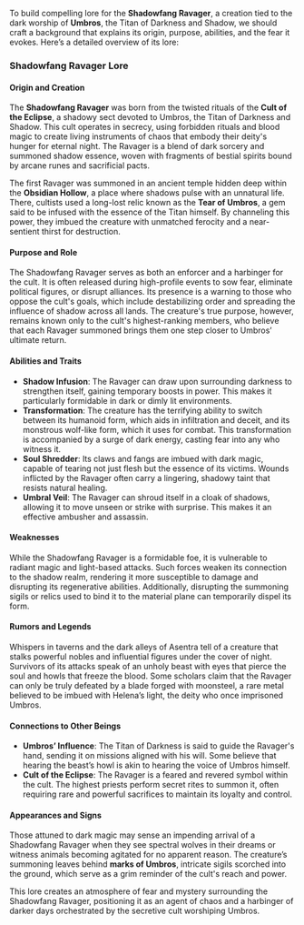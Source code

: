 To build compelling lore for the **Shadowfang Ravager**, a creation tied to the dark worship of **Umbros**, the Titan of Darkness and Shadow, we should craft a background that explains its origin, purpose, abilities, and the fear it evokes. Here’s a detailed overview of its lore:

### Shadowfang Ravager Lore

#### **Origin and Creation**

The **Shadowfang Ravager** was born from the twisted rituals of the **Cult of the Eclipse**, a shadowy sect devoted to Umbros, the Titan of Darkness and Shadow. This cult operates in secrecy, using forbidden rituals and blood magic to create living instruments of chaos that embody their deity's hunger for eternal night. The Ravager is a blend of dark sorcery and summoned shadow essence, woven with fragments of bestial spirits bound by arcane runes and sacrificial pacts.

The first Ravager was summoned in an ancient temple hidden deep within the **Obsidian Hollow**, a place where shadows pulse with an unnatural life. There, cultists used a long-lost relic known as the **Tear of Umbros**, a gem said to be infused with the essence of the Titan himself. By channeling this power, they imbued the creature with unmatched ferocity and a near-sentient thirst for destruction.

#### **Purpose and Role**

The Shadowfang Ravager serves as both an enforcer and a harbinger for the cult. It is often released during high-profile events to sow fear, eliminate political figures, or disrupt alliances. Its presence is a warning to those who oppose the cult's goals, which include destabilizing order and spreading the influence of shadow across all lands. The creature's true purpose, however, remains known only to the cult's highest-ranking members, who believe that each Ravager summoned brings them one step closer to Umbros’ ultimate return.

#### **Abilities and Traits**

- **Shadow Infusion**: The Ravager can draw upon surrounding darkness to strengthen itself, gaining temporary boosts in power. This makes it particularly formidable in dark or dimly lit environments.
- **Transformation**: The creature has the terrifying ability to switch between its humanoid form, which aids in infiltration and deceit, and its monstrous wolf-like form, which it uses for combat. This transformation is accompanied by a surge of dark energy, casting fear into any who witness it.
- **Soul Shredder**: Its claws and fangs are imbued with dark magic, capable of tearing not just flesh but the essence of its victims. Wounds inflicted by the Ravager often carry a lingering, shadowy taint that resists natural healing.
- **Umbral Veil**: The Ravager can shroud itself in a cloak of shadows, allowing it to move unseen or strike with surprise. This makes it an effective ambusher and assassin.

#### **Weaknesses**

While the Shadowfang Ravager is a formidable foe, it is vulnerable to radiant magic and light-based attacks. Such forces weaken its connection to the shadow realm, rendering it more susceptible to damage and disrupting its regenerative abilities. Additionally, disrupting the summoning sigils or relics used to bind it to the material plane can temporarily dispel its form.

#### **Rumors and Legends**

Whispers in taverns and the dark alleys of Asentra tell of a creature that stalks powerful nobles and influential figures under the cover of night. Survivors of its attacks speak of an unholy beast with eyes that pierce the soul and howls that freeze the blood. Some scholars claim that the Ravager can only be truly defeated by a blade forged with moonsteel, a rare metal believed to be imbued with Helena’s light, the deity who once imprisoned Umbros.

#### **Connections to Other Beings**

- **Umbros’ Influence**: The Titan of Darkness is said to guide the Ravager's hand, sending it on missions aligned with his will. Some believe that hearing the beast’s howl is akin to hearing the voice of Umbros himself.
- **Cult of the Eclipse**: The Ravager is a feared and revered symbol within the cult. The highest priests perform secret rites to summon it, often requiring rare and powerful sacrifices to maintain its loyalty and control.

#### **Appearances and Signs**

Those attuned to dark magic may sense an impending arrival of a Shadowfang Ravager when they see spectral wolves in their dreams or witness animals becoming agitated for no apparent reason. The creature’s summoning leaves behind **marks of Umbros**, intricate sigils scorched into the ground, which serve as a grim reminder of the cult's reach and power.

This lore creates an atmosphere of fear and mystery surrounding the Shadowfang Ravager, positioning it as an agent of chaos and a harbinger of darker days orchestrated by the secretive cult worshiping Umbros.